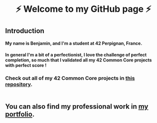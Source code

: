 # <p align="center"> ⚡ Welcome to my GitHub page ⚡</p>

## Introduction

#### My name is Benjamin, and I'm a student at 42 Perpignan, France. <br>
#### In general I'm a bit of a perfectionist, I love the challenge of perfect completion, so much that I validated all my 42 Common Core projects with perfect score ! <br>

### Check out all of my 42 Common Core projects in [this repository](https://github.com/Thawnder/42). <br> <br>

## You can also find my professional work in [my portfolio](https://benjaminpleutin.myportfolio.com/).


<!--
**Thawnder/Thawnder** is a ✨ _special_ ✨ repository because its `README.md` (this file) appears on your GitHub profile.

Here are some ideas to get you started:

- 🔭 I’m currently working on ...
- 🌱 I’m currently learning ...
- 👯 I’m looking to collaborate on ...
- 🤔 I’m looking for help with ...
- 💬 Ask me about ...
- 📫 How to reach me: ...
- 😄 Pronouns: ...
- ⚡ Fun fact: ...
-->
